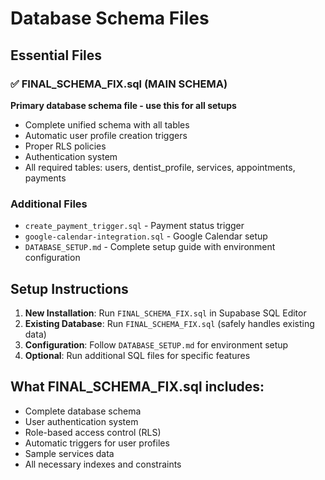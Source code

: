 # Database Schema Files

## Essential Files

### ✅ FINAL_SCHEMA_FIX.sql (MAIN SCHEMA)
**Primary database schema file - use this for all setups**
- Complete unified schema with all tables
- Automatic user profile creation triggers
- Proper RLS policies
- Authentication system
- All required tables: users, dentist_profile, services, appointments, payments

### Additional Files
- `create_payment_trigger.sql` - Payment status trigger
- `google-calendar-integration.sql` - Google Calendar setup
- `DATABASE_SETUP.md` - Complete setup guide with environment configuration

## Setup Instructions

1. **New Installation**: Run `FINAL_SCHEMA_FIX.sql` in Supabase SQL Editor
2. **Existing Database**: Run `FINAL_SCHEMA_FIX.sql` (safely handles existing data)
3. **Configuration**: Follow `DATABASE_SETUP.md` for environment setup
4. **Optional**: Run additional SQL files for specific features

## What FINAL_SCHEMA_FIX.sql includes:
- Complete database schema
- User authentication system
- Role-based access control (RLS)
- Automatic triggers for user profiles
- Sample services data
- All necessary indexes and constraints
